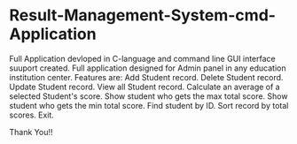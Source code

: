# Result-Management-System-cmd-Application
Full Application devloped in C-language and command line GUI interface suuport created.
Full application designed for Admin panel in any education institution center.
Features are:
Add Student record.
Delete Student record.
Update Student record.
View all Student record.
Calculate an average of a selected Student's score.
Show student who gets the max total score.
Show student who gets the min total score.
Find student by ID.
Sort record by total scores.
Exit.

Thank You!!
